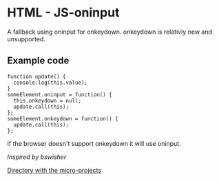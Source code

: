 # HTML - JS-oninput
A fallback using oninput for onkeydown. onkeydown is relativly new and unsupported.

## Example code

```
function update() {
  console.log(this.value);
}
someElement.oninput = function() {
  this.onkeydown = null;
  update.call(this);
};
someElement.onkeydown = function() {
  update.call(this);
};

```
If the browser doesn't support onkeydown it will use oninput.

*Inspired by bswisher*

[Directory with the micro-projects](http://oege.ie.hva.nl/~khushiz001/browsertech/)
